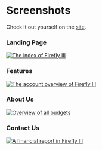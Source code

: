 # Screenshots

Check it out yourself on the [site](https://loans.agrabah.ph/).

### Landing Page

[![The index of Firefly III](images/tiny/index.png "The index of Firefly III")](images/index.png)

### Features

[![The account overview of Firefly III](images/tiny/account.png "The account overview of Firefly III")](images/account.png)

### About Us

[![Overview of all budgets](images/tiny/budgets.png "Overview of all budgets")](images/budgets.png)

### Contact Us

[![A financial report in Firefly III](images/tiny/report.png "A financial report in Firefly III")](images/report.png)
